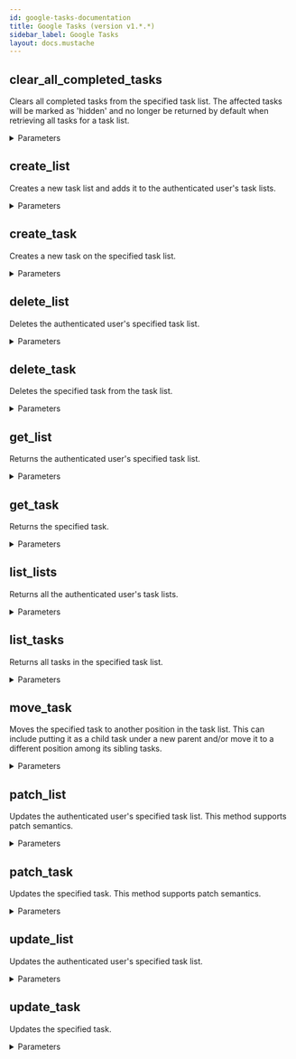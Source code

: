 ```yaml
---
id: google-tasks-documentation
title: Google Tasks (version v1.*.*)
sidebar_label: Google Tasks
layout: docs.mustache
---
```


## clear_all_completed_tasks

Clears all completed tasks from the specified task list. The affected tasks will be marked as 'hidden' and no longer be returned by default when retrieving all tasks for a task list.

<details><summary>Parameters</summary>

### tasklist (required)

Task list identifier.

**Type:** string

### alt

Data format for the response.

**Type:** string

**Potential values:** json

### fields

Selector specifying which fields to include in a partial response.

**Type:** string

### prettyPrint

Returns response with indentations and line breaks.

**Type:** boolean

### quotaUser

An opaque string that represents a user for quota purposes. Must not exceed 40 characters.

**Type:** string

</details>

## create_list

Creates a new task list and adds it to the authenticated user's task lists.

<details><summary>Parameters</summary>

### $body

**Type:** object

```json
{
  "kind" : "Type of the resource. This is always \"tasks#taskList\".",
  "etag" : "ETag of the resource.",
  "id" : "Task list identifier.",
  "title" : "Title of the task list.",
  "updated" : "Last modification time of the task list (as a RFC 3339 timestamp).",
  "selfLink" : "URL pointing to this task list. Used to retrieve, update, or delete this task list."
}
```

### alt

Data format for the response.

**Type:** string

**Potential values:** json

### fields

Selector specifying which fields to include in a partial response.

**Type:** string

### prettyPrint

Returns response with indentations and line breaks.

**Type:** boolean

### quotaUser

An opaque string that represents a user for quota purposes. Must not exceed 40 characters.

**Type:** string

</details>

## create_task

Creates a new task on the specified task list.

<details><summary>Parameters</summary>

### tasklist (required)

Task list identifier.

**Type:** string

### $body

**Type:** object

```json
{
  "parent" : "Parent task identifier. This field is omitted if it is a top-level task. This field is read-only. Use the \"move\" method to move the task under a different parent or to the top level.",
  "notes" : "Notes describing the task. Optional.",
  "hidden" : "Flag indicating whether the task is hidden. This is the case if the task had been marked completed when the task list was last cleared. The default is False. This field is read-only.",
  "kind" : "Type of the resource. This is always \"tasks#task\".",
  "completed" : "Completion date of the task (as a RFC 3339 timestamp). This field is omitted if the task has not been completed.",
  "title" : "Title of the task.",
  "selfLink" : "URL pointing to this task. Used to retrieve, update, or delete this task.",
  "deleted" : "Flag indicating whether the task has been deleted. The default if False.",
  "due" : "Due date of the task (as a RFC 3339 timestamp). Optional.",
  "etag" : "ETag of the resource.",
  "links" : [ {
    "link" : "The URL.",
    "description" : "The description. In HTML speak: Everything between  and .",
    "type" : "Type of the link, e.g. \"email\"."
  } ],
  "id" : "Task identifier.",
  "position" : "String indicating the position of the task among its sibling tasks under the same parent task or at the top level. If this string is greater than another task's corresponding position string according to lexicographical ordering, the task is positioned after the other task under the same parent task (or at the top level). This field is read-only. Use the \"move\" method to move the task to another position.",
  "updated" : "Last modification time of the task (as a RFC 3339 timestamp).",
  "status" : "Status of the task. This is either \"needsAction\" or \"completed\"."
}
```

### alt

Data format for the response.

**Type:** string

**Potential values:** json

### fields

Selector specifying which fields to include in a partial response.

**Type:** string

### parent

Parent task identifier. If the task is created at the top level, this parameter is omitted. Optional.

**Type:** string

### prettyPrint

Returns response with indentations and line breaks.

**Type:** boolean

### previous

Previous sibling task identifier. If the task is created at the first position among its siblings, this parameter is omitted. Optional.

**Type:** string

### quotaUser

An opaque string that represents a user for quota purposes. Must not exceed 40 characters.

**Type:** string

</details>

## delete_list

Deletes the authenticated user's specified task list.

<details><summary>Parameters</summary>

### tasklist (required)

Task list identifier.

**Type:** string

### alt

Data format for the response.

**Type:** string

**Potential values:** json

### fields

Selector specifying which fields to include in a partial response.

**Type:** string

### prettyPrint

Returns response with indentations and line breaks.

**Type:** boolean

### quotaUser

An opaque string that represents a user for quota purposes. Must not exceed 40 characters.

**Type:** string

</details>

## delete_task

Deletes the specified task from the task list.

<details><summary>Parameters</summary>

### task (required)

Task identifier.

**Type:** string

### tasklist (required)

Task list identifier.

**Type:** string

### alt

Data format for the response.

**Type:** string

**Potential values:** json

### fields

Selector specifying which fields to include in a partial response.

**Type:** string

### prettyPrint

Returns response with indentations and line breaks.

**Type:** boolean

### quotaUser

An opaque string that represents a user for quota purposes. Must not exceed 40 characters.

**Type:** string

</details>

## get_list

Returns the authenticated user's specified task list.

<details><summary>Parameters</summary>

### tasklist (required)

Task list identifier.

**Type:** string

### alt

Data format for the response.

**Type:** string

**Potential values:** json

### fields

Selector specifying which fields to include in a partial response.

**Type:** string

### prettyPrint

Returns response with indentations and line breaks.

**Type:** boolean

### quotaUser

An opaque string that represents a user for quota purposes. Must not exceed 40 characters.

**Type:** string

</details>

## get_task

Returns the specified task.

<details><summary>Parameters</summary>

### task (required)

Task identifier.

**Type:** string

### tasklist (required)

Task list identifier.

**Type:** string

### alt

Data format for the response.

**Type:** string

**Potential values:** json

### fields

Selector specifying which fields to include in a partial response.

**Type:** string

### prettyPrint

Returns response with indentations and line breaks.

**Type:** boolean

### quotaUser

An opaque string that represents a user for quota purposes. Must not exceed 40 characters.

**Type:** string

</details>

## list_lists

Returns all the authenticated user's task lists.

<details><summary>Parameters</summary>

### alt

Data format for the response.

**Type:** string

**Potential values:** json

### fields

Selector specifying which fields to include in a partial response.

**Type:** string

### prettyPrint

Returns response with indentations and line breaks.

**Type:** boolean

### quotaUser

An opaque string that represents a user for quota purposes. Must not exceed 40 characters.

**Type:** string

</details>

## list_tasks

Returns all tasks in the specified task list.

<details><summary>Parameters</summary>

### tasklist (required)

Task list identifier.

**Type:** string

### alt

Data format for the response.

**Type:** string

**Potential values:** json

### completedMax

Upper bound for a task's completion date (as a RFC 3339 timestamp) to filter by. Optional. The default is not to filter by completion date.

**Type:** string

### completedMin

Lower bound for a task's completion date (as a RFC 3339 timestamp) to filter by. Optional. The default is not to filter by completion date.

**Type:** string

### dueMax

Upper bound for a task's due date (as a RFC 3339 timestamp) to filter by. Optional. The default is not to filter by due date.

**Type:** string

### dueMin

Lower bound for a task's due date (as a RFC 3339 timestamp) to filter by. Optional. The default is not to filter by due date.

**Type:** string

### fields

Selector specifying which fields to include in a partial response.

**Type:** string

### prettyPrint

Returns response with indentations and line breaks.

**Type:** boolean

### quotaUser

An opaque string that represents a user for quota purposes. Must not exceed 40 characters.

**Type:** string

### showCompleted

Flag indicating whether completed tasks are returned in the result. Optional. The default is True.

**Type:** boolean

### showDeleted

Flag indicating whether deleted tasks are returned in the result. Optional. The default is False.

**Type:** boolean

### showHidden

Flag indicating whether hidden tasks are returned in the result. Optional. The default is False.

**Type:** boolean

### updatedMin

Lower bound for a task's last modification time (as a RFC 3339 timestamp) to filter by. Optional. The default is not to filter by last modification time.

**Type:** string

</details>

## move_task

Moves the specified task to another position in the task list. This can include putting it as a child task under a new parent and/or move it to a different position among its sibling tasks.

<details><summary>Parameters</summary>

### task (required)

Task identifier.

**Type:** string

### tasklist (required)

Task list identifier.

**Type:** string

### alt

Data format for the response.

**Type:** string

**Potential values:** json

### fields

Selector specifying which fields to include in a partial response.

**Type:** string

### parent

New parent task identifier. If the task is moved to the top level, this parameter is omitted. Optional.

**Type:** string

### prettyPrint

Returns response with indentations and line breaks.

**Type:** boolean

### previous

New previous sibling task identifier. If the task is moved to the first position among its siblings, this parameter is omitted. Optional.

**Type:** string

### quotaUser

An opaque string that represents a user for quota purposes. Must not exceed 40 characters.

**Type:** string

</details>

## patch_list

Updates the authenticated user's specified task list. This method supports patch semantics.

<details><summary>Parameters</summary>

### tasklist (required)

Task list identifier.

**Type:** string

### $body

**Type:** object

```json
{
  "kind" : "Type of the resource. This is always \"tasks#taskList\".",
  "etag" : "ETag of the resource.",
  "id" : "Task list identifier.",
  "title" : "Title of the task list.",
  "updated" : "Last modification time of the task list (as a RFC 3339 timestamp).",
  "selfLink" : "URL pointing to this task list. Used to retrieve, update, or delete this task list."
}
```

### alt

Data format for the response.

**Type:** string

**Potential values:** json

### fields

Selector specifying which fields to include in a partial response.

**Type:** string

### prettyPrint

Returns response with indentations and line breaks.

**Type:** boolean

### quotaUser

An opaque string that represents a user for quota purposes. Must not exceed 40 characters.

**Type:** string

</details>

## patch_task

Updates the specified task. This method supports patch semantics.

<details><summary>Parameters</summary>

### task (required)

Task identifier.

**Type:** string

### tasklist (required)

Task list identifier.

**Type:** string

### $body

**Type:** object

```json
{
  "parent" : "Parent task identifier. This field is omitted if it is a top-level task. This field is read-only. Use the \"move\" method to move the task under a different parent or to the top level.",
  "notes" : "Notes describing the task. Optional.",
  "hidden" : "Flag indicating whether the task is hidden. This is the case if the task had been marked completed when the task list was last cleared. The default is False. This field is read-only.",
  "kind" : "Type of the resource. This is always \"tasks#task\".",
  "completed" : "Completion date of the task (as a RFC 3339 timestamp). This field is omitted if the task has not been completed.",
  "title" : "Title of the task.",
  "selfLink" : "URL pointing to this task. Used to retrieve, update, or delete this task.",
  "deleted" : "Flag indicating whether the task has been deleted. The default if False.",
  "due" : "Due date of the task (as a RFC 3339 timestamp). Optional.",
  "etag" : "ETag of the resource.",
  "links" : [ {
    "link" : "The URL.",
    "description" : "The description. In HTML speak: Everything between  and .",
    "type" : "Type of the link, e.g. \"email\"."
  } ],
  "id" : "Task identifier.",
  "position" : "String indicating the position of the task among its sibling tasks under the same parent task or at the top level. If this string is greater than another task's corresponding position string according to lexicographical ordering, the task is positioned after the other task under the same parent task (or at the top level). This field is read-only. Use the \"move\" method to move the task to another position.",
  "updated" : "Last modification time of the task (as a RFC 3339 timestamp).",
  "status" : "Status of the task. This is either \"needsAction\" or \"completed\"."
}
```

### alt

Data format for the response.

**Type:** string

**Potential values:** json

### fields

Selector specifying which fields to include in a partial response.

**Type:** string

### prettyPrint

Returns response with indentations and line breaks.

**Type:** boolean

### quotaUser

An opaque string that represents a user for quota purposes. Must not exceed 40 characters.

**Type:** string

</details>

## update_list

Updates the authenticated user's specified task list.

<details><summary>Parameters</summary>

### tasklist (required)

Task list identifier.

**Type:** string

### $body

**Type:** object

```json
{
  "kind" : "Type of the resource. This is always \"tasks#taskList\".",
  "etag" : "ETag of the resource.",
  "id" : "Task list identifier.",
  "title" : "Title of the task list.",
  "updated" : "Last modification time of the task list (as a RFC 3339 timestamp).",
  "selfLink" : "URL pointing to this task list. Used to retrieve, update, or delete this task list."
}
```

### alt

Data format for the response.

**Type:** string

**Potential values:** json

### fields

Selector specifying which fields to include in a partial response.

**Type:** string

### prettyPrint

Returns response with indentations and line breaks.

**Type:** boolean

### quotaUser

An opaque string that represents a user for quota purposes. Must not exceed 40 characters.

**Type:** string

</details>

## update_task

Updates the specified task.

<details><summary>Parameters</summary>

### task (required)

Task identifier.

**Type:** string

### tasklist (required)

Task list identifier.

**Type:** string

### $body

**Type:** object

```json
{
  "parent" : "Parent task identifier. This field is omitted if it is a top-level task. This field is read-only. Use the \"move\" method to move the task under a different parent or to the top level.",
  "notes" : "Notes describing the task. Optional.",
  "hidden" : "Flag indicating whether the task is hidden. This is the case if the task had been marked completed when the task list was last cleared. The default is False. This field is read-only.",
  "kind" : "Type of the resource. This is always \"tasks#task\".",
  "completed" : "Completion date of the task (as a RFC 3339 timestamp). This field is omitted if the task has not been completed.",
  "title" : "Title of the task.",
  "selfLink" : "URL pointing to this task. Used to retrieve, update, or delete this task.",
  "deleted" : "Flag indicating whether the task has been deleted. The default if False.",
  "due" : "Due date of the task (as a RFC 3339 timestamp). Optional.",
  "etag" : "ETag of the resource.",
  "links" : [ {
    "link" : "The URL.",
    "description" : "The description. In HTML speak: Everything between  and .",
    "type" : "Type of the link, e.g. \"email\"."
  } ],
  "id" : "Task identifier.",
  "position" : "String indicating the position of the task among its sibling tasks under the same parent task or at the top level. If this string is greater than another task's corresponding position string according to lexicographical ordering, the task is positioned after the other task under the same parent task (or at the top level). This field is read-only. Use the \"move\" method to move the task to another position.",
  "updated" : "Last modification time of the task (as a RFC 3339 timestamp).",
  "status" : "Status of the task. This is either \"needsAction\" or \"completed\"."
}
```

### alt

Data format for the response.

**Type:** string

**Potential values:** json

### fields

Selector specifying which fields to include in a partial response.

**Type:** string

### prettyPrint

Returns response with indentations and line breaks.

**Type:** boolean

### quotaUser

An opaque string that represents a user for quota purposes. Must not exceed 40 characters.

**Type:** string

</details>

